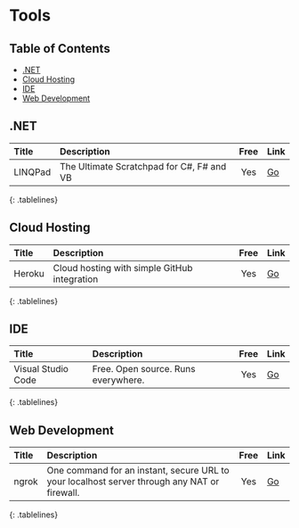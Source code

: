 <style>
.tablelines table, .tablelines td, .tablelines th {
    border: 1px solid black;
}
</style>

# Tools

## Table of Contents
- [.NET](#.net)
- [Cloud Hosting](#cloud-hosting)
- [IDE](#ide)
- [Web Development](#web-development)

## .NET
| Title | Description | Free | Link |
|:--- |:--- |:---:|:--- |
| LINQPad | The Ultimate Scratchpad for C#, F# and VB | Yes | [Go](https://www.linqpad.net/) |
{: .tablelines}

## Cloud Hosting
| Title | Description | Free | Link |
|:--- |:--- |:---:|:--- |
| Heroku | Cloud hosting with simple GitHub integration | Yes | [Go](https://www.heroku.com/home) |
{: .tablelines}

## IDE
| Title | Description | Free | Link |
|:--- |:--- |:---:|:--- |
| Visual Studio Code | Free. Open source. Runs everywhere. | Yes | [Go](https://code.visualstudio.com/) |
{: .tablelines}

## Web Development
| Title | Description | Free | Link |
|:--- |:--- |:---:|:--- |
| ngrok | One command for an instant, secure URL to your localhost server through any NAT or firewall. | Yes | [Go](https://ngrok.com/) |
{: .tablelines}
